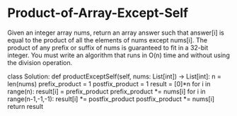 # Product-of-Array-Except-Self
Given an integer array nums, return an array answer such that answer[i] is equal to the product of all the elements of nums except nums[i].  The product of any prefix or suffix of nums is guaranteed to fit in a 32-bit integer.  You must write an algorithm that runs in O(n) time and without using the division operation.

class Solution:
    def productExceptSelf(self, nums: List[int]) -> List[int]:
        n = len(nums)
        prefix_product = 1
        postfix_product = 1
        result = [0]*n
        for i in range(n):
            result[i] = prefix_product
            prefix_product *= nums[i]
        for i in range(n-1,-1,-1):
            result[i] *= postfix_product
            postfix_product *= nums[i]
        return result
